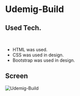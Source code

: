 # Udemig-Build

<h2>Used Tech.</h2><br>
<ul>
  <li>HTML was used.</li>
  <li>CSS was used in design.</li>
  <li>Bootstrap was used in design.</li>
</ul>
<h2>Screen</h2>

![Udemig-Build](https://github.com/mehmetalikimici/Udemig-Build/assets/115737497/438e29e4-a168-4021-8239-6d3d115c0366)
